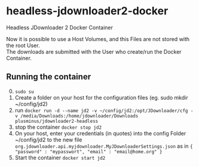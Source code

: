# headless-jdownloader2-docker
Headless JDownloader 2 Docker Container

Now it is possible to use a Host Volumes, and this Files are not stored with the root User.<br>
The downloads are submitted with the User who create/run the Docker Container.

## Running the container
0. `sudo su`
1. Create a folder on your host for the configuration files (eg. sudo mkdir ~/config/jd2)
2. run `docker run -d --name jd2 -v ~/config/jd2:/opt/JDownloader/cfg -v /media/Downloads:/home/jdownloader/Downloads plusminus/jdownloader2-headless`
3. stop the container `docker stop jd2`
4. On your host, enter your credentials (in quotes) into the config Folder ~/config/jd2 to the new file  `org.jdownloader.api.myjdownloader.MyJDownloaderSettings.json` as in `{ "password" : "mypasswort", "email" : "email@home.org" }`
5. Start the container `docker start jd2`
